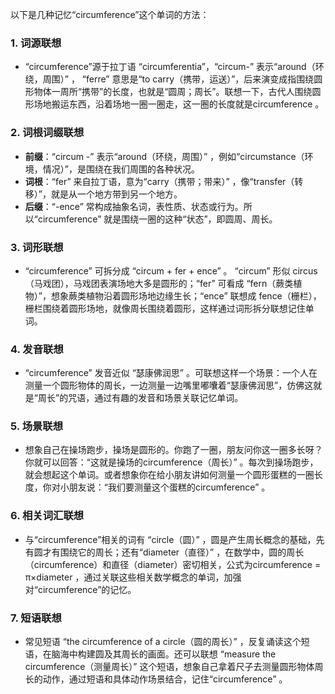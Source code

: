 以下是几种记忆“circumference”这个单词的方法：

### 1. 词源联想
 - “circumference”源于拉丁语 “circumferentia”，“circum-” 表示“around（环绕，周围）” ， “ferre” 意思是“to carry（携带，运送）”，后来演变成指围绕圆形物体一周所“携带”的长度，也就是“圆周；周长”。联想一下，古代人围绕圆形场地搬运东西，沿着场地一圈一圈走，这一圈的长度就是circumference 。

### 2. 词根词缀联想
 - **前缀**：“circum -” 表示“around（环绕，周围）” ，例如“circumstance（环境，情况）”，是围绕在我们周围的各种状况。
 - **词根**：“fer” 来自拉丁语，意为“carry（携带；带来）” ，像“transfer（转移）”，就是从一个地方带到另一个地方。
 - **后缀**：“-ence” 常构成抽象名词，表性质、状态或行为。所以“circumference” 就是围绕一圈的这种“状态”，即圆周、周长。

### 3. 词形联想
 - “circumference” 可拆分成 “circum + fer + ence” 。 “circum” 形似 circus（马戏团），马戏团表演场地大多是圆形的；“fer” 可看成 “fern（蕨类植物）”，想象蕨类植物沿着圆形场地边缘生长；“ence” 联想成 fence（栅栏），栅栏围绕着圆形场地，就像周长围绕着圆形，这样通过词形拆分联想记住单词。

### 4. 发音联想
 - “circumference” 发音近似 “瑟康佛润思” 。可联想这样一个场景：一个人在测量一个圆形物体的周长，一边测量一边嘴里嘟囔着“瑟康佛润思”，仿佛这就是“周长”的咒语，通过有趣的发音和场景关联记忆单词。

### 5. 场景联想
 - 想象自己在操场跑步，操场是圆形的。你跑了一圈，朋友问你这一圈多长呀？你就可以回答：“这就是操场的circumference（周长）” 。每次到操场跑步，就会想起这个单词。或者想象你在给小朋友讲如何测量一个圆形蛋糕的一圈长度，你对小朋友说：“我们要测量这个蛋糕的circumference” 。

### 6. 相关词汇联想
 - 与“circumference”相关的词有 “circle（圆）” ，圆是产生周长概念的基础，先有圆才有围绕它的周长；还有“diameter（直径）” ，在数学中，圆的周长（circumference）和直径（diameter）密切相关，公式为circumference = π×diameter ，通过关联这些相关数学概念的单词，加强对“circumference”的记忆。

### 7. 短语联想
 - 常见短语 “the circumference of a circle（圆的周长）” ，反复诵读这个短语，在脑海中构建圆及其周长的画面。还可以联想 “measure the circumference（测量周长）” 这个短语，想象自己拿着尺子去测量圆形物体周长的动作，通过短语和具体动作场景结合，记住“circumference” 。 